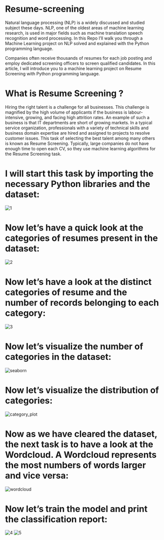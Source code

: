 # Resume-screening
Natural language processing (NLP) is a widely discussed and studied subject these days. NLP, one of the oldest areas of machine learning research, is used in major fields such as machine translation speech recognition and word processing. In this Repo I’ll walk you through a Machine Learning project on NLP solved and explained with the Python programming language.

Companies often receive thousands of resumes for each job posting and employ dedicated screening officers to screen qualified candidates. In this article, I will introduce you to a machine learning project on Resume Screening with Python programming language.

# What is Resume Screening ?
Hiring the right talent is a challenge for all businesses. This challenge is magnified by the high volume of applicants if the business is labour-intensive, growing, and facing high attrition rates.
An example of such a business is that IT departments are short of growing markets. In a typical service organization, professionals with a variety of technical skills and business domain expertise are hired and assigned to projects to resolve customer issues. This task of selecting the best talent among many others is known as Resume Screening.
Typically, large companies do not have enough time to open each CV, so they use machine learning algorithms for the Resume Screening task.

# I will start this task by importing the necessary Python libraries and the dataset:
![1](https://user-images.githubusercontent.com/73393333/232815498-694adbf5-900c-463c-9095-446de0d2f8eb.png)
# Now let’s have a quick look at the categories of resumes present in the dataset:
![2](https://user-images.githubusercontent.com/73393333/232815768-438d9953-3e34-4e6f-ab1e-fbd75906aba3.png)
# Now let’s have a look at the distinct categories of resume and the number of records belonging to each category:
![3](https://user-images.githubusercontent.com/73393333/232815992-583e6acb-503c-44a6-84f5-aa3cdbbddc5e.png)
# Now let’s visualize the number of categories in the dataset:
![seaborn](https://user-images.githubusercontent.com/73393333/232816202-0bdccaef-6bd2-4d4d-b4d2-de02704e1a6d.png)
# Now let’s visualize the distribution of categories:
![category_plot](https://user-images.githubusercontent.com/73393333/232816317-eb1a8c00-af5a-4d14-8e16-2d291eb6b692.png)
# Now as we have cleared the dataset, the next task is to have a look at the Wordcloud. A Wordcloud represents the most numbers of words larger and vice versa:
![wordcloud](https://user-images.githubusercontent.com/73393333/232816517-008c1777-d301-4429-991b-36e0a788802d.png)
# Now let’s train the model and print the classification report:
![4](https://user-images.githubusercontent.com/73393333/232816749-ca59d3f6-4ed8-4829-b4ce-98e703aa9b32.png)
![5](https://user-images.githubusercontent.com/73393333/232816833-80f2f67d-3b20-4d9e-9a00-d65f7a1fd4bb.png)
